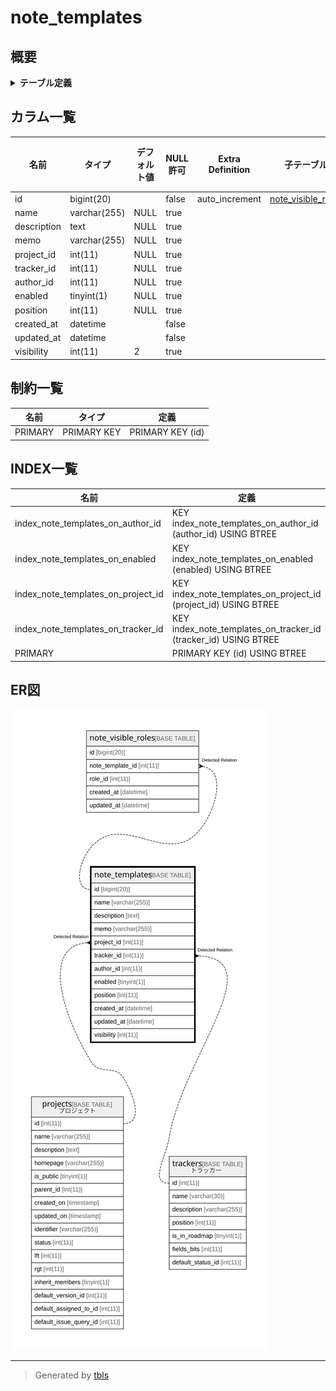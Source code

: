 # note_templates

## 概要

<details>
<summary><strong>テーブル定義</strong></summary>

```sql
CREATE TABLE `note_templates` (
  `id` bigint(20) NOT NULL AUTO_INCREMENT,
  `name` varchar(255) DEFAULT NULL,
  `description` text DEFAULT NULL,
  `memo` varchar(255) DEFAULT NULL,
  `project_id` int(11) DEFAULT NULL,
  `tracker_id` int(11) DEFAULT NULL,
  `author_id` int(11) DEFAULT NULL,
  `enabled` tinyint(1) DEFAULT NULL,
  `position` int(11) DEFAULT NULL,
  `created_at` datetime NOT NULL,
  `updated_at` datetime NOT NULL,
  `visibility` int(11) DEFAULT 2,
  PRIMARY KEY (`id`),
  KEY `index_note_templates_on_author_id` (`author_id`),
  KEY `index_note_templates_on_project_id` (`project_id`),
  KEY `index_note_templates_on_tracker_id` (`tracker_id`),
  KEY `index_note_templates_on_enabled` (`enabled`)
) ENGINE=InnoDB DEFAULT CHARSET=utf8mb4 COLLATE=utf8mb4_general_ci
```

</details>

## カラム一覧

| 名前          | タイプ          | デフォルト値       | NULL許可   | Extra Definition | 子テーブル                                       | 親テーブル                   | コメント     |
| ----------- | ------------ | ------------ | -------- | ---------------- | ------------------------------------------- | ----------------------- | -------- |
| id          | bigint(20)   |              | false    | auto_increment   | [note_visible_roles](note_visible_roles.md) |                         |          |
| name        | varchar(255) | NULL         | true     |                  |                                             |                         |          |
| description | text         | NULL         | true     |                  |                                             |                         |          |
| memo        | varchar(255) | NULL         | true     |                  |                                             |                         |          |
| project_id  | int(11)      | NULL         | true     |                  |                                             | [projects](projects.md) |          |
| tracker_id  | int(11)      | NULL         | true     |                  |                                             | [trackers](trackers.md) |          |
| author_id   | int(11)      | NULL         | true     |                  |                                             |                         |          |
| enabled     | tinyint(1)   | NULL         | true     |                  |                                             |                         |          |
| position    | int(11)      | NULL         | true     |                  |                                             |                         |          |
| created_at  | datetime     |              | false    |                  |                                             |                         |          |
| updated_at  | datetime     |              | false    |                  |                                             |                         |          |
| visibility  | int(11)      | 2            | true     |                  |                                             |                         |          |

## 制約一覧

| 名前      | タイプ         | 定義               |
| ------- | ----------- | ---------------- |
| PRIMARY | PRIMARY KEY | PRIMARY KEY (id) |

## INDEX一覧

| 名前                                 | 定義                                                              |
| ---------------------------------- | --------------------------------------------------------------- |
| index_note_templates_on_author_id  | KEY index_note_templates_on_author_id (author_id) USING BTREE   |
| index_note_templates_on_enabled    | KEY index_note_templates_on_enabled (enabled) USING BTREE       |
| index_note_templates_on_project_id | KEY index_note_templates_on_project_id (project_id) USING BTREE |
| index_note_templates_on_tracker_id | KEY index_note_templates_on_tracker_id (tracker_id) USING BTREE |
| PRIMARY                            | PRIMARY KEY (id) USING BTREE                                    |

## ER図

![er](note_templates.svg)

---

> Generated by [tbls](https://github.com/k1LoW/tbls)
